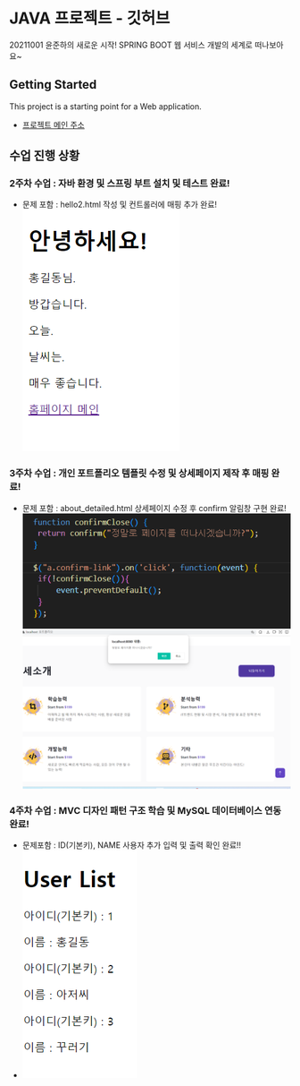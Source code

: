 # JAVA 프로젝트 - 깃허브

20211001 윤준하의 새로운 시작! SPRING BOOT 웹 서비스 개발의 세계로 떠나보아요~

## Getting Started

This project is a starting point for a Web application.

- [프로젝트 메인 주소](https://github.com/YJlang/JAVAWEB2)

## 수업 진행 상황

### 2주차 수업 : 자바 환경 및 스프링 부트 설치 및 테스트 완료!
- 문제 포함 : hello2.html 작성 및  컨트롤러에 매핑 추가 완료!
![2주차_문제이미지](image-3.png)

### 3주차 수업 : 개인 포트폴리오 템플릿 수정 및 상세페이지 제작 후 매핑 완료!
- 문제 포함 : about_detailed.html 상세페이지 수정 후 confirm 알림창 구현 완료!
![3주차_문제이미지](image-1.png)
![3주차_문제이미지2](image-2.png)

### 4주차 수업 : MVC 디자인 패턴 구조 학습 및 MySQL 데이터베이스 연동 완료!
- 문제포함 : ID(기본키), NAME 사용자 추가 입력 및 출력 확인 완료!!
- ![4주차_문제이미지](image.png)